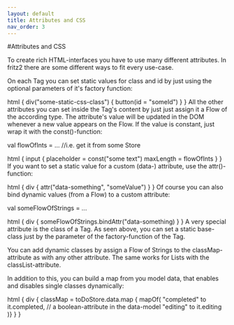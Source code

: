 ```yaml
---
layout: default
title: Attributes and CSS
nav_order: 3
---
```

#Attributes and CSS

To create rich HTML-interfaces you have to use many different attributes. In fritz2 there are some different ways to fit every use-case.

On each Tag you can set static values for class and id by just using the optional parameters of it's factory function:

html {
    div("some-static-css-class") {
        button(id = "someId")
    }
}
All the other attributes you can set inside the Tag's content by just just assign it a Flow of the according type. The attribute's value will be updated in the DOM whenever a new value appears on the Flow. If the value is constant, just wrap it with the const()-function:

val flowOfInts = ... //i.e. get it from some Store

html {
    input {
        placeholder = const("some text")
        maxLength = flowOfInts
    }
}
If you want to set a static value for a custom (data-) attribute, use the attr()-function:

html {
    div {
        attr("data-something", "someValue")
    }
}
Of course you can also bind dynamic values (from a Flow) to a custom attribute:

val someFlowOfStrings = ... 

html {
    div {
        someFlowOfStrings.bindAttr("data-something)
    }
}
A very special attribute is the class of a Tag. As seen above, you can set a static base-class just by the parameter of the factory-function of the Tag.

You can add dynamic classes by assign a Flow of Strings to the classMap-attribute as with any other attribute. The same works for List<String>s with the classList-attribute.

In addition to this, you can build a map from you model data, that enables and disables single classes dynamically:

html {
    div {
        classMap = toDoStore.data.map { mapOf(
            "completed" to it.completed, // a boolean-attribute in the data-model
            "editing" to it.editing
        )}
    }
}